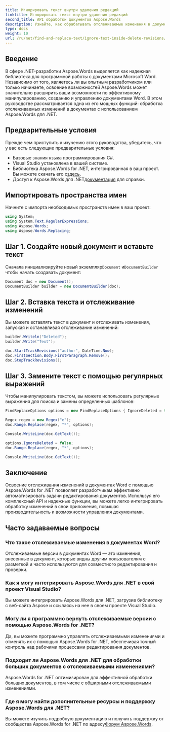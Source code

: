 ```yaml
---
title: Игнорировать текст внутри удаления редакций
linktitle: Игнорировать текст внутри удаления редакций
second_title: API обработки документов Aspose.Words
description: Узнайте, как обрабатывать отслеживаемые изменения в документах Word с помощью Aspose.Words для .NET. Освойте автоматизацию документов с помощью этого подробного руководства.
type: docs
weight: 10
url: /ru/net/find-and-replace-text/ignore-text-inside-delete-revisions/
---
```

## Введение

В сфере .NET-разработки Aspose.Words выделяется как надежная библиотека для программной работы с документами Microsoft Word. Независимо от того, являетесь ли вы опытным разработчиком или только начинаете, освоение возможностей Aspose.Words может значительно расширить ваши возможности по эффективному манипулированию, созданию и управлению документами Word. В этом руководстве рассматривается одна из его мощных функций: обработка отслеживаемых изменений в документах с использованием Aspose.Words для .NET.

## Предварительные условия

Прежде чем приступить к изучению этого руководства, убедитесь, что у вас есть следующие предварительные условия:
- Базовые знания языка программирования C#.
- Visual Studio установлена в вашей системе.
-  Библиотека Aspose.Words for .NET, интегрированная в ваш проект. Вы можете скачать его с[здесь](https://releases.aspose.com/words/net/).
- Доступ к Aspose.Words для .NET[документация](https://reference.aspose.com/words/net/) для справки.

## Импортировать пространства имен

Начните с импорта необходимых пространств имен в ваш проект:
```csharp
using System;
using System.Text.RegularExpressions;
using Aspose.Words;
using Aspose.Words.Replacing;
```
## Шаг 1. Создайте новый документ и вставьте текст

 Сначала инициализируйте новый экземпляр`Document` и`DocumentBuilder` чтобы начать создавать документ:
```csharp
Document doc = new Document();
DocumentBuilder builder = new DocumentBuilder(doc);
```

## Шаг 2. Вставка текста и отслеживание изменений

Вы можете вставлять текст в документ и отслеживать изменения, запуская и останавливая отслеживание изменений:
```csharp
builder.Writeln("Deleted");
builder.Write("Text");

doc.StartTrackRevisions("author", DateTime.Now);
doc.FirstSection.Body.FirstParagraph.Remove();
doc.StopTrackRevisions();
```

## Шаг 3. Замените текст с помощью регулярных выражений

Чтобы манипулировать текстом, вы можете использовать регулярные выражения для поиска и замены определенных шаблонов:
```csharp
FindReplaceOptions options = new FindReplaceOptions { IgnoreDeleted = true };

Regex regex = new Regex("e");
doc.Range.Replace(regex, "*", options);

Console.WriteLine(doc.GetText());

options.IgnoreDeleted = false;
doc.Range.Replace(regex, "*", options);

Console.WriteLine(doc.GetText());
```

## Заключение

Освоение отслеживания изменений в документах Word с помощью Aspose.Words for .NET позволяет разработчикам эффективно автоматизировать задачи редактирования документов. Используя его комплексный API и надежные функции, вы можете легко интегрировать обработку изменений в свои приложения, повышая производительность и возможности управления документами.

## Часто задаваемые вопросы

### Что такое отслеживаемые изменения в документах Word?
Отслеживаемые версии в документах Word — это изменения, внесенные в документ, которые видны другим пользователям с разметкой и часто используются для совместного редактирования и проверки.

### Как я могу интегрировать Aspose.Words для .NET в свой проект Visual Studio?
Вы можете интегрировать Aspose.Words для .NET, загрузив библиотеку с веб-сайта Aspose и ссылаясь на нее в своем проекте Visual Studio.

### Могу ли я программно вернуть отслеживаемые версии с помощью Aspose.Words for .NET?
Да, вы можете программно управлять отслеживаемыми изменениями и отменять их с помощью Aspose.Words for .NET, обеспечивая точный контроль над рабочими процессами редактирования документов.

### Подходит ли Aspose.Words для .NET для обработки больших документов с отслеживаемыми изменениями?
Aspose.Words for .NET оптимизирован для эффективной обработки больших документов, в том числе с обширными отслеживаемыми изменениями.

### Где я могу найти дополнительные ресурсы и поддержку Aspose.Words для .NET?
Вы можете изучить подробную документацию и получить поддержку от сообщества Aspose.Words for .NET по адресу[Форум Aspose.Words](https://forum.aspose.com/c/words/8).
